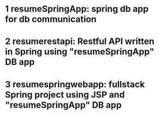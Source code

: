 # 1 resumeSpringApp: spring db app for db communication 
# 2 resumerestapi: Restful API written in Spring using "resumeSpringApp" DB app
# 3 resumespringwebapp: fullstack Spring project using JSP and "resumeSpringApp" DB app 